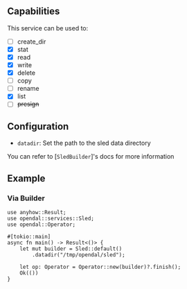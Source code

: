 ## Capabilities

This service can be used to:

- [ ] create_dir
- [x] stat
- [x] read
- [x] write
- [x] delete
- [ ] copy
- [ ] rename
- [x] list
- [ ] ~~presign~~

## Configuration

- `datadir`: Set the path to the sled data directory

You can refer to [`SledBuilder`]'s docs for more information

## Example

### Via Builder

```rust,no_run
use anyhow::Result;
use opendal::services::Sled;
use opendal::Operator;

#[tokio::main]
async fn main() -> Result<()> {
    let mut builder = Sled::default()
        .datadir("/tmp/opendal/sled");

    let op: Operator = Operator::new(builder)?.finish();
    Ok(())
}
```
